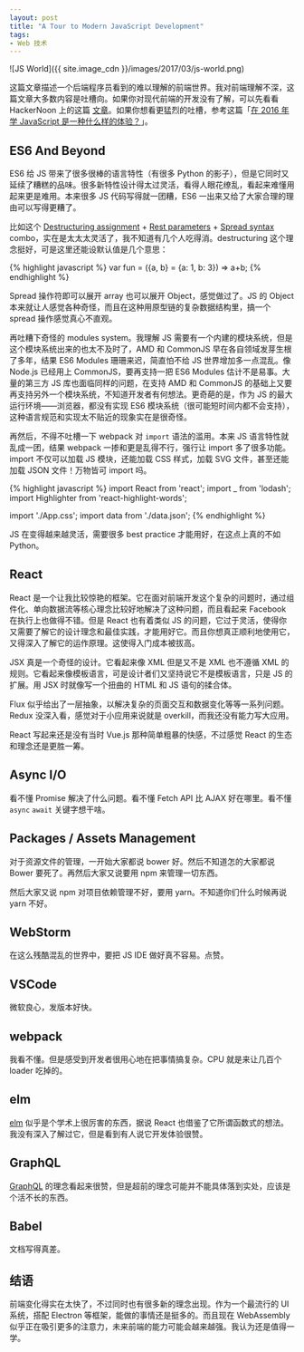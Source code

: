 ```yaml
---
layout: post
title: "A Tour to Modern JavaScript Development"
tags: 
- Web 技术
---
```


![JS World]({{ site.image_cdn }}/images/2017/03/js-world.png)

这篇文章描述一个后端程序员看到的难以理解的前端世界。我对前端理解不深，这篇文章大多数内容是吐槽向。如果你对现代前端的开发没有了解，可以先看看 HackerNoon 上的这篇 [文章][js-2017]。如果你想看更猛烈的吐槽，参考这篇「[在 2016 年学 JavaScript 是一种什么样的体验？](https://zhuanlan.zhihu.com/p/22782487)」。

[js-2017]: https://hackernoon.com/a-map-to-modern-javascript-development-2017-16d9eb86309c#.mldzrt1gn

<!--more-->

## ES6 And Beyond

ES6 给 JS 带来了很多很棒的语言特性（有很多 Python 的影子），但是它同时又延续了糟糕的品味。很多新特性设计得太过灵活，看得人眼花缭乱，看起来难懂用起来更是难用。本来很多 JS 代码写得就一团糟，ES6 一出来又给了大家合理的理由可以写得更糟了。

比如这个 [Destructuring assignment][destructuring-assignment] + [Rest parameters][rest-parameters] + [Spread syntax][spread-syntax] combo，实在是太太太灵活了，我不知道有几个人吃得消。destructuring 这个理念挺好，可是这里还能设默认值是几个意思：

{% highlight javascript %}
var fun = ({a, b} = {a: 1, b: 3}) => a+b;
{% endhighlight %}

Spread 操作符即可以展开 array 也可以展开 Object，感觉做过了。JS 的 Object 本来就让人感觉各种奇怪，而且在这种用原型链的复杂数据结构里，搞一个 spread 操作感觉真心不直观。

再吐糟下奇怪的 modules system。我理解 JS 需要有一个内建的模块系统，但是这个模块系统出来的也太不及时了，AMD 和 CommonJS 早在各自领域发芽生根了多年，结果 ES6 Modules 珊珊来迟，简直怕不给 JS 世界增加多一点混乱。像 Node.js 已经用上 CommonJS，要再支持一把 ES6 Modules 估计不是易事。大量的第三方 JS 库也面临同样的问题，在支持 AMD 和 CommonJS 的基础上又要再支持另外一个模块系统，不知道开发者有何想法。更奇葩的是，作为 JS 的最大运行环境——浏览器，都没有实现 ES6 模块系统（很可能短时间内都不会支持），这种语言规范和实现太不贴近的现象实在是很奇怪。

再然后，不得不吐槽一下 webpack 对 `import` 语法的滥用。本来 JS 语言特性就乱成一团，结果 webpack 一掺和更是乱得不行，强行让 import 多了很多功能。import 不仅可以加载 JS 模块，还能加载 CSS 样式，加载 SVG 文件，甚至还能加载 JSON 文件！万物皆可 import 吗。

{% highlight javascript %}
import React from 'react';
import _ from 'lodash';
import Highlighter from 'react-highlight-words';

import './App.css';
import data from './data.json';
{% endhighlight %}

JS 在变得越来越灵活，需要很多 best practice 才能用好，在这点上真的不如 Python。

## React

React 是一个让我比较惊艳的框架。它在面对前端开发这个复杂的问题时，通过组件化、单向数据流等核心理念比较好地解决了这种问题，而且看起来 Facebook 在执行上也做得不错。但是 React 也有着类似 JS 的问题，它过于灵活，使得你又需要了解它的设计理念和最佳实践，才能用好它。而且你想真正顺利地使用它，又得深入了解它的运作原理。这使得入门成本被拔高。

JSX 真是一个奇怪的设计。它看起来像 XML 但是又不是 XML 也不遵循 XML 的规则。它看起来像模板语言，可是设计者们又坚持说它不是模板语言，只是 JS 的扩展。用 JSX 时就像写一个扭曲的 HTML 和 JS 语句的揉合体。

Flux 似乎给出了一层抽象，以解决复杂的页面交互和数据变化等等一系列问题。Redux 没深入看，感觉对于小应用来说就是 overkill，而我还没有能力写大应用。

React 写起来还是没有当时 Vue.js 那种简单粗暴的快感，不过感觉 React 的生态和理念还是更胜一筹。

## Async I/O

看不懂 Promise 解决了什么问题。看不懂 Fetch API 比 AJAX 好在哪里。看不懂 `async` `await` 关键字想干啥。

## Packages / Assets Management

对于资源文件的管理，一开始大家都说 bower 好。然后不知道怎的大家都说 Bower 要死了。再然后大家又说要用 npm 来管理一切东西。

然后大家又说 npm 对项目依赖管理不好，要用 yarn。不知道你们什么时候再说 yarn 不好。

## WebStorm

在这么残酷混乱的世界中，要把 JS IDE 做好真不容易。点赞。

## VSCode

微软良心，发版本好快。

## webpack

我看不懂。但是感受到开发者很用心地在把事情搞复杂。CPU 就是来让几百个 loader 吃掉的。

## elm

[elm][] 似乎是个学术上很厉害的东西，据说 React 也借鉴了它所谓函数式的想法。我没有深入了解过它，但是看到有人说它开发体验很赞。

## GraphQL

[GraphQL][graph-ql] 的理念看起来很赞，但是超前的理念可能并不能具体落到实处，应该是个活不长的东西。

## Babel

文档写得真差。

## 结语

前端变化得实在太快了，不过同时也有很多新的理念出现。作为一个最流行的 UI 系统，搭配 Electron 等框架，能做的事情还是挺多的。而且现在 WebAssembly 似乎正在吸引更多的注意力，未来前端的能力可能会越来越强。我认为还是值得一学。

[destructuring-assignment]: https://developer.mozilla.org/en-US/docs/Web/JavaScript/Reference/Operators/Destructuring_assignment
[rest-parameters]: https://developer.mozilla.org/en-US/docs/Web/JavaScript/Reference/Functions/rest_parameters
[spread-syntax]: https://developer.mozilla.org/en-US/docs/Web/JavaScript/Reference/Operators/Spread_operator
[elm]: http://elm-lang.org/
[graph-ql]: http://graphql.org/
